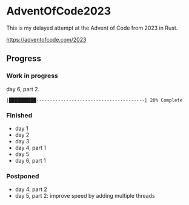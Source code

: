 # AdventOfCode2023

This is my delayed attempt at the Advent of Code from 2023 in Rust.

https://adventofcode.com/2023

## Progress

### Work in progress

day 6, part 2.

    |██████████----------------------------------------| 20% Complete

### Finished

- day 1
- day 2
- day 3
- day 4, part 1
- day 5
- day 6, part 1

### Postponed

- day 4, part 2
- day 5, part 2: improve speed by adding multiple threads